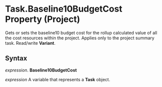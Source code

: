 
# Task.Baseline10BudgetCost Property (Project)

Gets or sets the baseline10 budget cost for the rollup calculated value of all the cost resources within the project. Applies only to the project summary task. Read/write  **Variant**.


## Syntax

 _expression_. **Baseline10BudgetCost**

 _expression_ A variable that represents a **Task** object.

